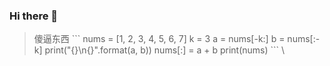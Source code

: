 ### Hi there 👋

<!--
**Monster-Bing/Monster-Bing** is a ✨ _special_ ✨ repository because its `README.md` (this file) appears on your GitHub profile.

Here are some ideas to get you started:

- 🔭 I’m currently working on ...
- 🌱 I’m currently learning ...
- 👯 I’m looking to collaborate on ...
- 🤔 I’m looking for help with ...
- 💬 Ask me about ...
- 📫 How to reach me: ...
- 😄 Pronouns: ...
- ⚡ Fun fact: ...
-->
> 傻逼东西
\```
nums = [1, 2, 3, 4, 5, 6, 7]
k = 3
a = nums[-k:]
b = nums[:-k]
print("{}\n{}".format(a, b))
nums[:] = a + b
print(nums)
\```
\
